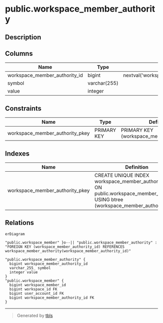 # public.workspace_member_authority

## Description

## Columns

| Name                          | Type         | Default                                                                           | Nullable | Children                                              | Parents | Comment |
| ----------------------------- | ------------ | --------------------------------------------------------------------------------- | -------- | ----------------------------------------------------- | ------- | ------- |
| workspace_member_authority_id | bigint       | nextval('workspace_member_authority_workspace_member_authority_id_seq'::regclass) | false    | [public.workspace_member](public.workspace_member.md) |         |         |
| symbol                        | varchar(255) |                                                                                   | false    |                                                       |         |         |
| value                         | integer      |                                                                                   | false    |                                                       |         |         |

## Constraints

| Name                            | Type        | Definition                                  |
| ------------------------------- | ----------- | ------------------------------------------- |
| workspace_member_authority_pkey | PRIMARY KEY | PRIMARY KEY (workspace_member_authority_id) |

## Indexes

| Name                            | Definition                                                                                                                           |
| ------------------------------- | ------------------------------------------------------------------------------------------------------------------------------------ |
| workspace_member_authority_pkey | CREATE UNIQUE INDEX workspace_member_authority_pkey ON public.workspace_member_authority USING btree (workspace_member_authority_id) |

## Relations

```mermaid
erDiagram

"public.workspace_member" }o--|| "public.workspace_member_authority" : "FOREIGN KEY (workspace_member_authority_id) REFERENCES workspace_member_authority(workspace_member_authority_id)"

"public.workspace_member_authority" {
  bigint workspace_member_authority_id
  varchar_255_ symbol
  integer value
}
"public.workspace_member" {
  bigint workspace_member_id
  bigint workspace_id FK
  bigint user_account_id FK
  bigint workspace_member_authority_id FK
}
```

---

> Generated by [tbls](https://github.com/k1LoW/tbls)

